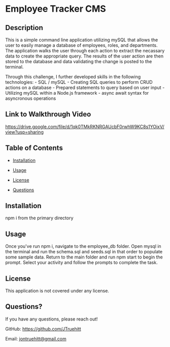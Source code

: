 # Employee Tracker CMS

  ## Description
   This is a simple command line application utilizing mySQL that allows the user to easily manage a database of employees, roles, and departments. The application walks the user through each  action to extract the necassary data to create the appropriate query. The results of the user action are then stored to the database and data validating the change is posted to the terminal.
   
   Through this challenge, I further developed skills in the following technologies:
    - SQL / mySQL
    - Creating SQL queries to perform CRUD actions on a database
    - Prepared statements to query based on user input
    - Utilizing mySQL within a Node.js framework
    - async await syntax for asyncronous operations 
  
  ## Link to Walkthrough Video
  https://drive.google.com/file/d/1qk0TMkRKNRGAUcbF0rwhW9KC8s1YOixV/view?usp=sharing
  
  ## Table of Contents
  
  * [Installation](#installation)
  
  * [Usage](#usage)
  
  * [License](#license)
  
  * [Questions](#questions)
  
  ## Installation
  npm i from the primary directory
  
  ## Usage
  Once you've run npm i, navigate to the employee_db folder. Open mysql in the terminal and run the schema.sql and seeds.sql in that order to populate some sample data. Return to the main folder and run npm start to begin the prompt. Select your activity and follow the prompts to complete the task.
  
## License
This application is not covered under any license.

  ## Questions?
  If you have any questions, please reach out!
  
GitHub: https://github.com/JTruehitt

Email: [jontruehitt@gmail.com](mailto:jontruehitt@gmail.com)
